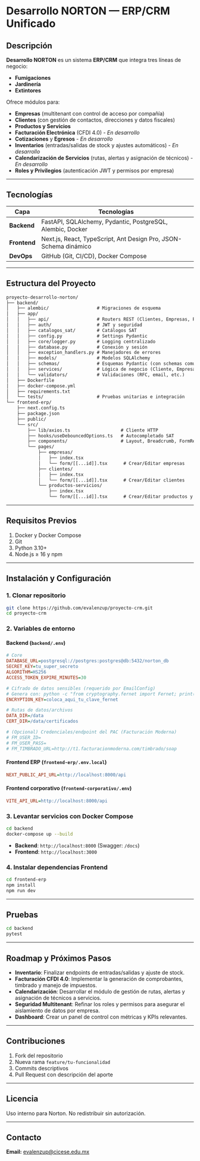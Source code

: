 # Desarrollo NORTON — ERP/CRM Unificado

## Descripción

**Desarrollo NORTON** es un sistema **ERP/CRM** que integra tres líneas de negocio:

* **Fumigaciones**
* **Jardinería**
* **Extintores**

Ofrece módulos para:

*   **Empresas** (multitenant con control de acceso por compañía)
*   **Clientes** (con gestión de contactos, direcciones y datos fiscales)
*   **Productos y Servicios**
*   **Facturación Electrónica** (CFDI 4.0) - *En desarrollo*
*   **Cotizaciones** y **Egresos** - *En desarrollo*
*   **Inventarios** (entradas/salidas de stock y ajustes automáticos) - *En desarrollo*
*   **Calendarización de Servicios** (rutas, alertas y asignación de técnicos) - *En desarrollo*
*   **Roles y Privilegios** (autenticación JWT y permisos por empresa)

---

## Tecnologías

| **Capa**     | **Tecnologías**                                                  |
| ------------ | ---------------------------------------------------------------- |
| **Backend**  | FastAPI, SQLAlchemy, Pydantic, PostgreSQL, Alembic, Docker       |
| **Frontend** | Next.js, React, TypeScript, Ant Design Pro, JSON-Schema dinámico |
| **DevOps**   | GitHub (Git, CI/CD), Docker Compose                              |

---

## Estructura del Proyecto

```txt
proyecto-desarrollo-norton/
├── backend/
│   ├── alembic/                  # Migraciones de esquema
│   ├── app/
│   │   ├── api/                  # Routers REST (Clientes, Empresas, Productos)
│   │   ├── auth/                 # JWT y seguridad
│   │   ├── catalogos_sat/        # Catálogos SAT
│   │   ├── config.py             # Settings Pydantic
│   │   ├── core/logger.py        # Logging centralizado
│   │   ├── database.py           # Conexión y sesión
│   │   ├── exception_handlers.py # Manejadores de errores
│   │   ├── models/               # Modelos SQLAlchemy
│   │   ├── schemas/              # Esquemas Pydantic (con schemas comunes)
│   │   ├── services/             # Lógica de negocio (Cliente, Empresa, Producto)
│   │   └── validators/           # Validaciones (RFC, email, etc.)
│   ├── Dockerfile
│   ├── docker-compose.yml
│   ├── requirements.txt
│   └── tests/                    # Pruebas unitarias e integración
└── frontend-erp/
    ├── next.config.ts
    ├── package.json
    ├── public/
    └── src/
        ├── lib/axios.ts                   # Cliente HTTP
        ├── hooks/useDebouncedOptions.ts   # Autocompletado SAT
        ├── components/                    # Layout, Breadcrumb, FormRenderer…
        └── pages/
            ├── empresas/
            │   ├── index.tsx
            │   └── form/[[...id]].tsx      # Crear/Editar empresas
            ├── clientes/
            │   ├── index.tsx
            │   └── form/[[...id]].tsx      # Crear/Editar clientes
            └── productos-servicios/
                ├── index.tsx
                └── form/[[...id]].tsx      # Crear/Editar productos y servicios
```

---

## Requisitos Previos

1.  Docker y Docker Compose
2.  Git
3.  Python 3.10+
4.  Node.js ≥ 16 y npm

---

## Instalación y Configuración

### 1. Clonar repositorio

```bash
git clone https://github.com/evalenzup/proyecto-crm.git
cd proyecto-crm
```

### 2. Variables de entorno

#### Backend (`backend/.env`)

```ini
# Core
DATABASE_URL=postgresql://postgres:postgres@db:5432/norton_db
SECRET_KEY=tu_super_secreto
ALGORITHM=HS256
ACCESS_TOKEN_EXPIRE_MINUTES=30

# Cifrado de datos sensibles (requerido por EmailConfig)
# Genera con: python -c "from cryptography.fernet import Fernet; print(Fernet.generate_key().decode())"
ENCRYPTION_KEY=coloca_aqui_tu_clave_fernet

# Rutas de datos/archivos
DATA_DIR=/data
CERT_DIR=/data/certificados

# (Opcional) Credenciales/endpoint del PAC (Facturación Moderna)
# FM_USER_ID=
# FM_USER_PASS=
# FM_TIMBRADO_URL=http://t1.facturacionmoderna.com/timbrado/soap
```

#### Frontend ERP (`frontend-erp/.env.local`)

```ini
NEXT_PUBLIC_API_URL=http://localhost:8000/api
```

#### Frontend corporativo (`frontend-corporativo/.env`)

```ini
VITE_API_URL=http://localhost:8000/api
```

### 3. Levantar servicios con Docker Compose

```bash
cd backend
docker-compose up --build
```

*   **Backend**: `http://localhost:8000` (Swagger: `/docs`)
*   **Frontend**: `http://localhost:3000`

### 4. Instalar dependencias Frontend

```bash
cd frontend-erp
npm install
npm run dev
```

---

## Pruebas

```bash
cd backend
pytest
```

---

## Roadmap y Próximos Pasos

*   **Inventario**: Finalizar endpoints de entradas/salidas y ajuste de stock.
*   **Facturación CFDI 4.0**: Implementar la generación de comprobantes, timbrado y manejo de impuestos.
*   **Calendarización**: Desarrollar el módulo de gestión de rutas, alertas y asignación de técnicos a servicios.
*   **Seguridad Multitenant**: Refinar los roles y permisos para asegurar el aislamiento de datos por empresa.
*   **Dashboard**: Crear un panel de control con métricas y KPIs relevantes.

---

## Contribuciones

1.  Fork del repositorio
2.  Nueva rama `feature/tu-funcionalidad`
3.  Commits descriptivos
4.  Pull Request con descripción del aporte

---

## Licencia

Uso interno para Norton. No redistribuir sin autorización.

---

## Contacto

**Email:** [evalenzup@cicese.edu.mx](mailto:evalenzup@cicese.edu.mx)
